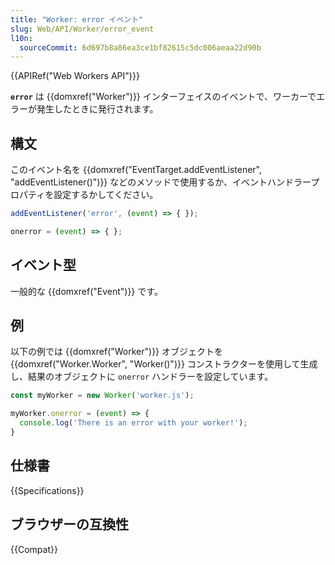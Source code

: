 ```yaml
---
title: "Worker: error イベント"
slug: Web/API/Worker/error_event
l10n:
  sourceCommit: 6d697b8a86ea3ce1bf82615c5dc006aeaa22d90b
---
```


{{APIRef("Web Workers API")}}

**`error`** は {{domxref("Worker")}} インターフェイスのイベントで、ワーカーでエラーが発生したときに発行されます。

## 構文

このイベント名を {{domxref("EventTarget.addEventListener", "addEventListener()")}} などのメソッドで使用するか、イベントハンドラープロパティを設定するかしてください。

```js
addEventListener('error', (event) => { });

onerror = (event) => { };
```

## イベント型

一般的な {{domxref("Event")}} です。

## 例

以下の例では {{domxref("Worker")}} オブジェクトを {{domxref("Worker.Worker", "Worker()")}} コンストラクターを使用して生成し、結果のオブジェクトに `onerror` ハンドラーを設定しています。

```js
const myWorker = new Worker('worker.js');

myWorker.onerror = (event) => {
  console.log('There is an error with your worker!');
}
```

## 仕様書

{{Specifications}}

## ブラウザーの互換性

{{Compat}}
